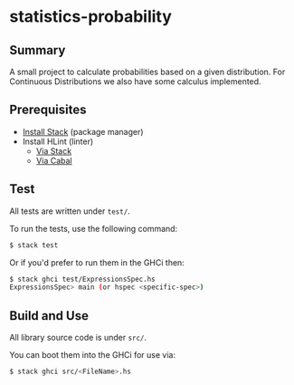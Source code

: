 # statistics-probability

## Summary

A small project to calculate probabilities based on a given distribution.  For
Continuous Distributions we also have some calculus implemented.

## Prerequisites

+ [Install Stack](https://docs.haskellstack.org/en/stable/install_and_upgrade/)
  (package manager)
+ Install HLint (linter)
  + [Via
    Stack](https://docs.haskellstack.org/en/stable/CONTRIBUTING/#code-quality)
  + [Via
    Cabal](https://github.com/ndmitchell/hlint#installing-and-running-hlint)

## Test

All tests are written under `test/`.

To run the tests, use the following command:
```bash
$ stack test
```

Or if you'd prefer to run them in the GHCi then:
```bash
$ stack ghci test/ExpressionsSpec.hs
ExpressionsSpec> main (or hspec <specific-spec>)
```

## Build and Use
All library source code is under `src/`.

You can boot them into the GHCi for use via:
```bash
$ stack ghci src/<FileName>.hs
```
